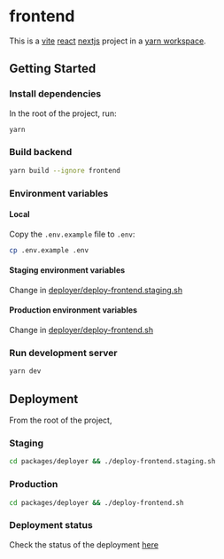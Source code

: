 # frontend

This is a [vite](https://vitejs.dev/) [react](https://reactjs.org/) [nextjs](https://nextjs.org/) project in a [yarn workspace](https://yarnpkg.com/features/workspaces).

## Getting Started

### Install dependencies

In the root of the project, run:

```zsh
yarn
```

### Build backend

```zsh
yarn build --ignore frontend
```

### Environment variables

#### Local

Copy the `.env.example` file to `.env`:

```zsh
cp .env.example .env
```

#### Staging environment variables

Change in [deployer/deploy-frontend.staging.sh](/packages/deployer/deploy-frontend.staging.sh)

#### Production environment variables

Change in [deployer/deploy-frontend.sh](/packages/deployer/deploy-frontend.sh)

### Run development server

```zsh
yarn dev
```

## Deployment

From the root of the project,

### Staging

```zsh
cd packages/deployer && ./deploy-frontend.staging.sh
```

### Production

```zsh
cd packages/deployer && ./deploy-frontend.sh
```

### Deployment status

Check the status of the deployment [here](https://webapp-deployer.apps.snowballtools.com)
